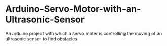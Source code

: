 # Arduino-Servo-Motor-with-an-Ultrasonic-Sensor
An arduino project with which a servo moter is controlling the moving of an ultrasonic sensor to find obstacles
